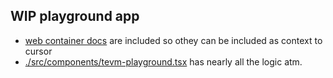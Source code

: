 ## WIP playground app

- [web container docs](./webcontainer.md) are included so othey can be included as context to cursor
- [./src/components/tevm-playground.tsx](./src/components/tevm-playground.tsx) has nearly all the logic atm.